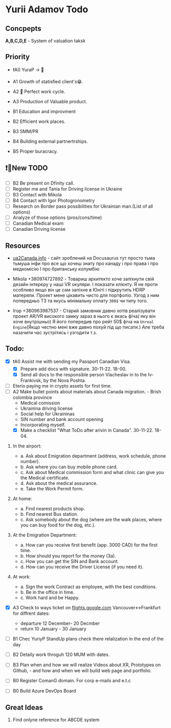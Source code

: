 # Yurii Adamov Todo


## Concpepts

**A,B,C,D,E** - System of valuation taksk 


## Priority

- ❗A0 YuraP -> 🍁
-  A1 Growth of statisfied client's😁.
-  A2 🔁 Perfect work cycle.
-  A3 Production of Valuable product.

- B1 Education and improvment
- B2 Efficient work places.
- B3 SMM/PR
- B4 Building external partnertrships.
- B5 Proper buracracy.

## ❗🐸New TODO

- [ ] B2 Be present on Dfinity call.
- [ ] Register me and Tania for Driving license in Ukraine
- [ ] B3 Contact with Mikola
- [ ] B4 Contact with Igor Photogronometry
- [ ] Research on Border pass possibilities for Ukrainian man.(List of all options)
- [ ] Analyze of those options (pros/cons/time)
- [ ] Canadian Medical exam
- [ ] Canadian Driving license 

## Resources

 - [ua2Canada.info](https://www.ua2canada.info/faq) - сайт зроблений на Docusaurus тут просто тьма тьмуша інфи про все що хочеш знату про канаду і про права і про медкомісію І про британську колумбію


- Mikola +380974727892  - Товариш архитекто хоче запіхнути свій дезайн інтерєру у наші VR окуляри. І показати клієнту. Я не проти особливо якщо він це сам запіхне в Юніті і підкрутить HDRP матеряли. Проект мене цікавить чисто для портфоліо. Узгод з ним попередньо ТЗ та якусь мінімальну оплату `300$` чи типу того.
- Ігор +380963987537  - Старий замовник давно хотів реалізувати проект  AR/VR високого замку зараз в нього є якась фіча( яку він хоче внутрішньо) Я його попередив про рейт 50$ фіча на `Unreal Engine`(Якщо честно мені вже давно похуй під що писати.) Але треба назачити час зустрітись і узгодити т.з.


## Todo:

- [x] ❗A0 Assist me with sending my Passport Canadian Visa.
	- [x] Prepare add docs with signature. 30-11-22. 18-00.
	- [x] Send all docs to the responsible person Viacheslav in to the Iv-Frankivsk, by the Nova Poshta.
- [ ] Eterio paying me in crypto assets for first time.
- [ ] A2 Make bullet points about materials about Canada migration.
    	- Brish colombia province
	- Medical comission
	- Ukrainina driving license
	- Social help for Ukraininas
	- SIN number and bank account opening
	- Incorporating myself.
	- [x] Make a checklist "What ToDo after arivin in Canada". 30-11-22. 18-04.

1. In the airport:

    - a. Ask about Emigration department (address, work schedule, phone number).
    - b. Ask where you can buy mobile phone card.
    - c. Ask about Medical commission form and what clinic can give you the Medical certificate.
    - d. Ask about the medical assurance.
    - e. Take the Work Permit form.

2. At home:
    - a. Find nearest products shop.
    - b. Find nearest Bus station.
    - c. Ask somebody about the dog (where are the walk places, where you can buy food for the dog, etc.).
3. At the Emigration Department:
    - a. How can you receive first benefit (app. 3000 CAD) for the first time.
    - b. How should you report for the money (3a).
    - c. How you can get the SIN and Bank account.
    - d. How can you receive the Driver License (if you need it).
4. At work:
    - a. Sign the work Contract as employee, with the best conditions.
    - b. Be in the office in time.
    - c. Work hard and be Happy.
  
- [x] A3 Check to ways ticket on [flights.google.com](https://flights.google.com) Vancouver<->Frankfurt for diffrent dates:
	- departure 12 December- 20 Decmber
	- return 10 January - 30 January



- [ ] B1 Chec YuriyP StandUp plans check there relalization in the end of the day
- [ ] B2 Detaily work throguh 120 MUM with dates.
- [ ] B3 Plan when and how we will realize Videos about XR, Prototypes on Github,
    	- and how and when we will build web page and portfolio.

- [ ] B0 Register ComanG domain. For corp e-mails and e.t.c
- [ ] B0 Build Azure DevOps Board





## Great Ideas

1. Find onlyne reference for ABCDE system

